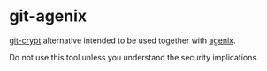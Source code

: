 # git-agenix

[git-crypt](https://github.com/AGWA/git-crypt) alternative intended to be used together with [agenix](https://github.com/ryantm/agenix).

Do not use this tool unless you understand the security implications.
